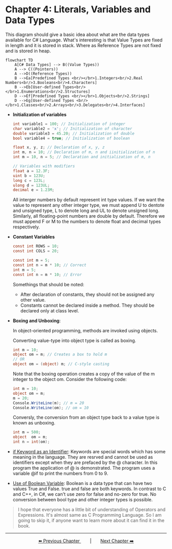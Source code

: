 # Chapter 4: Literals, Variables and Data Types

This diagram should give a basic idea about what are the data types available for C# Language. What's interesting is that Value Types are fixed in length and it is stored in stack. Where as Reference Types are not fixed and is stored in heap.

  ```mermaid
  flowchart TD
      A[C# Data Types] --> B((Value Types))
      A --> C((Pointers))
      A -->D((Reference Types))
      B -->Ea[Predefined Types <br/></br>1.Integers<br/>2.Real Numbers<br/>3.Booleans<br/>4.Characters]
      B -->Eb[User-defined Types<br/></br>1.Enumerations<br/>2.Structures]
      D -->Ef[Predefined Types <br/></br>1.Objects<br/>2.Strings]
      D -->Eg[User-defined Types <br/></br>1.Classes<br/>2.Arrays<br/>3.Delegates<br/>4.Interfaces]
  ```

- **Initialization of variables**

  ```C#
  int variable1 = 100; // Initialization of integer
  char variable2 = 'x'; // Initialization of character
  double variable3 = 45.20; // Initialization of double
  bool variable4 = true; // Initialization of boolean

  float x, y, z; // Declaration of x, y, z
  int m, n = 10; // Declaration of m, n and iinitialization of n
  int m = 10, n = 5; // Declaration and initialization of m, n

  // Variables with modifiers
  float a = 12.3F;
  uint b = 123U;
  long c = 123L;
  ulong d = 123UL;
  decimal e = 1.23M;
  ```

  All interger numbers by default represent int type values. If we want the value to represent any other integer type, we must append U to dentote and unsigned type, L to denote long and UL to denote unsigned long. Similarly, all floating-point numbers are double by default. Therefore we must append F or M to the numbers to denote float and decimal types respectively.

- **Constant Variables**

  ```C#
  const int ROWS = 10;
  const int COLS = 20;

  const int m = 5;
  const int n = m * 10; // Correct
  int m = 5;
  const int n = m * 10; // Error
  ```

  Somethings that should be noted:

  - After declaration of constants, they should not be assigned any other value.
  - Constants cannot be declared inside a method. They should be declared only at class level.

- **Boxing and Unboxing**:

  In object-oriented programming, methods are invoked using objects.

  Converting value-type into object type is called as boxing.

  ```C#
  int m = 10;
  object om = m; // Creates a box to hold m
  // OR
  object om = (object) m; // C-style casting
  ```

  Note that the boxing operation creates a copy of the value of the m integer to the object om. Consider the following code:

  ```C#
  int m = 10;
  object om = m;
  m = 20;
  Console.WriteLine(m); // m = 20
  Console.WriteLine(om); // om = 10
  ```

  Conversly, the conversion from an object type back to a value type is known as unboxing.

  ```C#
  int m = 500;
  object  om = m;
  int n = int(om);
  ```
- [if Keyword as an Identifier](./Practice/Program1.cs): Keywords are special words which has some meaning in the language. They are resrved and cannot be used as identifiers except when they are prefaced by the @ character. In this program the application of @ is demonstrated. The program uses a variable @if to print the numbers from 0 to 9.

- [Use of Boolean Variable](./Practice/Program2.cs): Boolean is a data type that can have two values True and False. true and false are both keywords. In contrast to C and C++, in C#, we can't use zero for false and no-zero for true. No conversion between bool type and other integer types is possible.

> I hope that everyone has a little bit of understanding of Operators and Expressions. It's almost same as C Programming Language. So I am going to skip it, if anyone want to learn more about it can find it in the book.
---
<p align="center"><a href="../Chapter_3/">⬅️ Previous Chapter </a>&emsp;&emsp;|&emsp;&emsp;<a  href="../Chapter_6/">Next Chapter ➡️</a></p>

